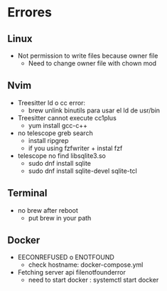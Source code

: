 # Errores
## Linux
  - Not permission to write files because owner file
    - Need to change owner file with chown mod
## Nvim
  - Treesitter ld o cc error:
    - brew unlink binutils para usar el ld de usr/bin
  - Treesitter cannot execute cc1plus
    - yum install gcc-c++
  - no telescope greb search
    - install ripgrep
    - if you using fzfwriter + instal fzf
  - telescope no find libsqlite3.so
    - sudo dnf install sqlite
    - sudo dnf install sqlite-devel sqlite-tcl

## Terminal
  - no brew after reboot
    - put brew in your path

## Docker
  - EECONREFUSED o ENOTFOUND
    - check hostname: docker-compose.yml
  - Fetching server api filenotfounderror
    - need to start docker : systemctl start docker
